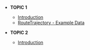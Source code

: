 - **TOPIC 1**
  - [Introduction](topic1/intro.md)
  - [RouteTrajectory - Example Data](fixm/Example.md)

- **TOPIC 2**
  - [Introduction](topic2/intro.md)
